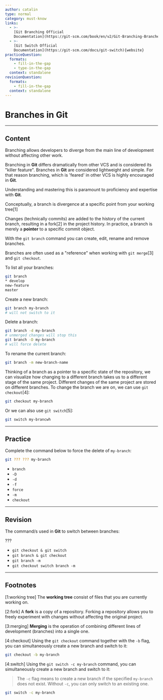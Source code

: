 ```yaml
---
author: catalin
type: normal
category: must-know
links:
  - >-
    [Git Branching Official
    Documentation](https://git-scm.com/book/en/v2/Git-Branching-Branches-in-a-Nutshell){website}
  - >-
    [Git Switch Official
    Documentation](https://git-scm.com/docs/git-switch){website}
practiceQuestion:
  formats:
    - fill-in-the-gap
    - type-in-the-gap
  context: standalone
revisionQuestion:
  formats:
    - fill-in-the-gap
  context: standalone
---
```


# Branches in Git


---

## Content

Branching allows developers to diverge from the main line of development without affecting other work.

Branching in **Git** differs dramatically from other VCS and is considered its "killer feature". Branches in **Git** are considered lightweight and simple.  For that reason branching, which is 'feared' in other VCS is highly encouraged in **Git**.

Understanding and mastering this is paramount to proficiency and expertise with **Git**.

Conceptually, a branch is divergence at a specific point from your working tree[1]

Changes (technically commits) are added to the history of the current branch, resulting in a fork[2] in the project history.
In practice, a branch is merely a **pointer** to a specific commit object.

With the `git branch` command you can create, edit, rename and remove branches.

Branches are often used as a "reference" when working with `git merge`[3] and `git checkout`.

To list all your branches:

```bash
git branch
* develop
new-feature
master
```

Create a new branch:

```bash
git branch my-branch
# will not switch to it

```

Delete a branch:

```bash
git branch -d my-branch
# unmerged changes will stop this
git branch -D my-branch
# will force delete
```

To rename the current branch:

```bash
git branch -m new-branch-name

```

Thinking of a branch as a pointer to a specific state of the repository, we can visualize how changing to a different branch takes us to a different stage of the same project. Different changes of the same project are stored on different branches. To change the branch we are on, we can use `git checkout`[4]:

```bash
git checkout my-branch
```

Or we can also use `git switch`[5]:
```bash
git switch my-brancwh
```

---

## Practice

Complete the command below to force the delete of `my-branch`:

```bash
git ??? ??? my-branch
```

- `branch`
- `-D`
- `-d`
- `-f`
- `force`
- `-m`
- `checkout`


---

## Revision

The command/s used in **Git** to switch between branches:

???

- `git checkout & git switch`
- `git branch & git checkout`
- `git branch -m`
- `git checkout switch branch -m`


---

## Footnotes

[1:working tree]
The **working tree** consist of files that you are currently working on.

[2:fork]
A **fork** is a copy of a repository. Forking a repository allows you to freely experiment with changes without affecting the original project.

[3:merging]
**Merging** is the operation of combining different lines of development (branches) into a single one.

[4:checkout]
Using the `git checkout` command together with the `-b` flag, you can simultaneously create a new branch and switch to it:

```bash
git checkout -b my-branch
```

[4:switch]
Using the `git switch -c my-branch` command, you can simultaneously create a new branch and switch to it:

> The `-c` flag means to create a new branch if the specified `my-branch` does not exist. Without `-c`, you can only switch to an existing one.

```bash
git switch -c my-branch
```
